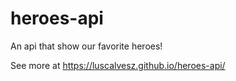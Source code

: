 # heroes-api
An api that show our favorite heroes!

See more at https://luscalvesz.github.io/heroes-api/
